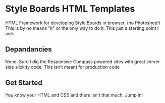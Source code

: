 # Style Boards HTML Templates

HTML Framework for developing Style Boards in browser. (no Photoshop!) This is by no means "it" or the only way to do it. This just a starting point I use. 

## Depandancies
None. Sure I dig the Responsive Compass powered sites with great server side slickity code. This isn't meant for production code

## Get Started
You know your HTML and CSS and there isn't that much. Jump in!